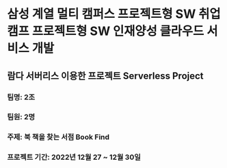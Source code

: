 # **삼성 계열 멀티 캠퍼스 프로젝트형 SW 취업캠프 프로젝트형 SW 인재양성 클라우드 서비스 개발**

## **람다 서버리스 이용한 프로젝트 Serverless Project**
### 팀명: 2조
### 팀원: 2명
### **주제: 북 책을 찾는 서점 Book Find**
### 프로젝트 기간: 2022년 12월 27 ~ 12월 30일
